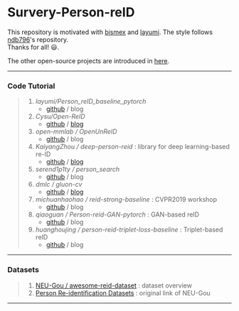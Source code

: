 # Survery-Person-reID
This repository is motivated with [bismex](https://github.com/bismex/Awesome-person-re-identification) and [layumi](https://github.com/layumi/Person_reID_baseline_pytorch). The style follows [ndb796](https://github.com/ndb796/Deep-Learning-Paper-Review-and-Practice)'s repository. <br/> Thanks for all! :smiley:. <br/> 

The other open-source projects are introduced in [here](https://awesomeopensource.com/projects/person-reid).


---
### Code Tutorial
> 1) *layumi/Person_reID_baseline_pytorch*
>    * [github](https://github.com/layumi/Person_reID_baseline_pytorch) / blog 
> 2) *Cysu/Open-ReID* 
>    * [github](https://github.com/Cysu/open-reid) / [blog](https://cysu.github.io/open-reid/index.html)
> 3) *open-mmlab / OpenUnReID* 
>    * [github](https://github.com/open-mmlab/OpenUnReID) / blog
> 4) *KaiyangZhou / deep-person-reid* : library for deep learning-based re-ID
>    * [github](https://github.com/KaiyangZhou/deep-person-reid) / [blog](https://kaiyangzhou.github.io/deep-person-reid/)
> 5) *serend1p1ty / person_search*
>    * [github](https://github.com/serend1p1ty/person_search) / blog
> 6) *dmlc / gluon-cv*
>    * [github](https://github.com/dmlc/gluon-cv) / [blog](https://cv.gluon.ai/)
> 7) *michuanhaohao / reid-strong-baseline* : CVPR2019 workshop
>    * [github](https://github.com/michuanhaohao/reid-strong-baseline) / blog 
> 8) *qiaoguan / Person-reid-GAN-pytorch* : GAN-based reID
>    * [github](https://github.com/qiaoguan/Person-reid-GAN-pytorch) / blog
> 9) *huanghoujing / person-reid-triplet-loss-baseline* : Triplet-based reID
>    * [github](https://github.com/huanghoujing/person-reid-triplet-loss-baseline) / blog
---

### Datasets 
> 1) [NEU-Gou / awesome-reid-dataset](https://github.com/NEU-Gou/awesome-reid-dataset) : dataset overview
> 2) [Person Re-identification Datasets](http://robustsystems.coe.neu.edu/sites/robustsystems.coe.neu.edu/files/systems/projectpages/reiddataset.html) : original link of NEU-Gou


--- 
